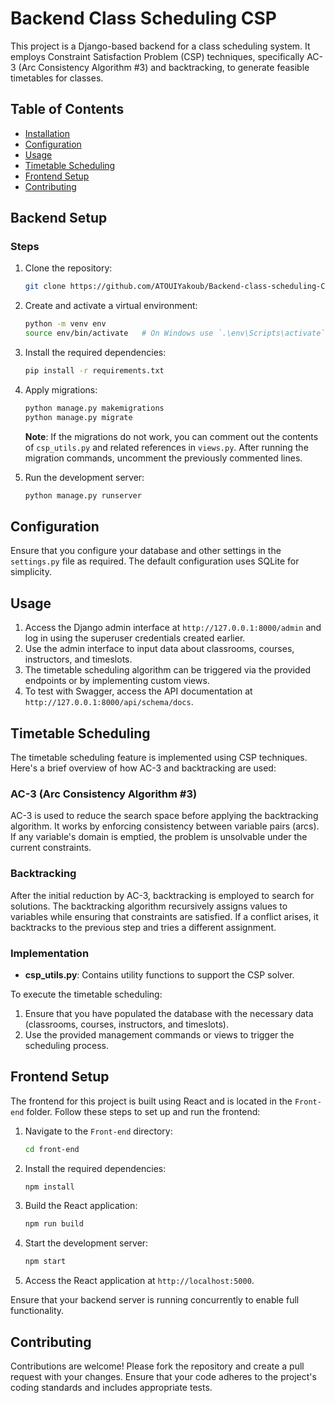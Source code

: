 # Backend Class Scheduling CSP

This project is a Django-based backend for a class scheduling system. It employs Constraint Satisfaction Problem (CSP) techniques, specifically AC-3 (Arc Consistency Algorithm #3) and backtracking, to generate feasible timetables for classes.

## Table of Contents
- [Installation](#installation)
- [Configuration](#configuration)
- [Usage](#usage)
- [Timetable Scheduling](#timetable-scheduling)
- [Frontend Setup](#frontend-setup)
- [Contributing](#contributing)

## Backend Setup

### Steps
1. Clone the repository:
    ```sh
    git clone https://github.com/ATOUIYakoub/Backend-class-scheduling-CSP.git
    ```

2. Create and activate a virtual environment:
    ```sh
    python -m venv env
    source env/bin/activate   # On Windows use `.\env\Scripts\activate`
    ```

3. Install the required dependencies:
    ```sh
    pip install -r requirements.txt
    ```

4. Apply migrations:
    ```sh
    python manage.py makemigrations
    python manage.py migrate
    ```
    **Note**: If the migrations do not work, you can comment out the contents of `csp_utils.py` and related references in `views.py`. After running the migration commands, uncomment the previously commented lines.

5. Run the development server:
    ```sh
    python manage.py runserver
    ```

## Configuration

Ensure that you configure your database and other settings in the `settings.py` file as required. The default configuration uses SQLite for simplicity.

## Usage

1. Access the Django admin interface at `http://127.0.0.1:8000/admin` and log in using the superuser credentials created earlier.
2. Use the admin interface to input data about classrooms, courses, instructors, and timeslots.
3. The timetable scheduling algorithm can be triggered via the provided endpoints or by implementing custom views.
4. To test with Swagger, access the API documentation at `http://127.0.0.1:8000/api/schema/docs`.

## Timetable Scheduling

The timetable scheduling feature is implemented using CSP techniques. Here's a brief overview of how AC-3 and backtracking are used:

### AC-3 (Arc Consistency Algorithm #3)
AC-3 is used to reduce the search space before applying the backtracking algorithm. It works by enforcing consistency between variable pairs (arcs). If any variable's domain is emptied, the problem is unsolvable under the current constraints.

### Backtracking
After the initial reduction by AC-3, backtracking is employed to search for solutions. The backtracking algorithm recursively assigns values to variables while ensuring that constraints are satisfied. If a conflict arises, it backtracks to the previous step and tries a different assignment.

### Implementation
- **csp_utils.py**: Contains utility functions to support the CSP solver.

To execute the timetable scheduling:
1. Ensure that you have populated the database with the necessary data (classrooms, courses, instructors, and timeslots).
2. Use the provided management commands or views to trigger the scheduling process.

## Frontend Setup

The frontend for this project is built using React and is located in the `Front-end` folder. Follow these steps to set up and run the frontend:

1. Navigate to the `Front-end` directory:
    ```sh
    cd front-end
    ```

2. Install the required dependencies:
    ```sh
    npm install
    ```

3. Build the React application:
    ```sh
    npm run build
    ```

4. Start the development server:
    ```sh
    npm start
    ```

5. Access the React application at `http://localhost:5000`.

Ensure that your backend server is running concurrently to enable full functionality.

## Contributing

Contributions are welcome! Please fork the repository and create a pull request with your changes. Ensure that your code adheres to the project's coding standards and includes appropriate tests.
